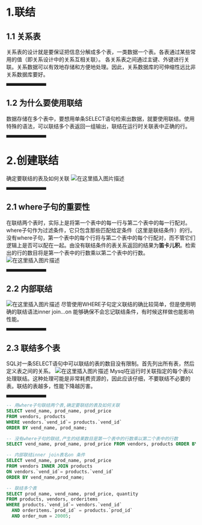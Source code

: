 ﻿
# 1.联结
## 1.1 关系表
关系表的设计就是要保证把信息分解成多个表，一类数据一个表。各表通过某些常用的值（即关系设计中的关系互相关联）。
各关系表之间通过主键、外键进行关联。关系数据可以有效地存储和方便地处理。因此，关系数据库的可伸缩性远比非关系数据库要好。
<hr style=" border:solid; width:100px; height:1px;" color=#000000 size=1">

## 1.2 为什么要使用联结
数据存储在多个表中，要想用单条SELECT语句检索出数据，就要使用联结。使用特殊的语法，可以联结多个表返回一组输出，联结在运行时关联表中正确的行。
<hr style=" border:solid; width:100px; height:1px;" color=#000000 size=1">

# 2.创建联结
确定要联结的表及如何关联
![在这里插入图片描述](https://img-blog.csdnimg.cn/20200922110440276.png?x-oss-process=image/watermark,type_ZmFuZ3poZW5naGVpdGk,shadow_10,text_aHR0cHM6Ly9ibG9nLmNzZG4ubmV0L3dlaXhpbl80OTk4NDA0NA==,size_16,color_FFFFFF,t_70#pic_center)
<hr style=" border:solid; width:100px; height:1px;" color=#000000 size=1">

## 2.1 where子句的重要性
在联结两个表时，实际上是将第一个表中的每一行与第二个表中的每一行配对。
where子句作为过滤条件，它只包含那些匹配给定条件（这里是联结条件）的行。
没有where子句，第一个表中的每个行将与第二个表中的每个行配对，而不管它们逻辑上是否可以配在一起。由没有联结条件的表关系返回的结果为**笛卡儿积**。检索出的行的数目将是第一个表中的行数乘以第二个表中的行数。
![在这里插入图片描述](https://img-blog.csdnimg.cn/20200922111615766.png?x-oss-process=image/watermark,type_ZmFuZ3poZW5naGVpdGk,shadow_10,text_aHR0cHM6Ly9ibG9nLmNzZG4ubmV0L3dlaXhpbl80OTk4NDA0NA==,size_16,color_FFFFFF,t_70#pic_center)
<hr style=" border:solid; width:100px; height:1px;" color=#000000 size=1">

## 2.2 内部联结
![在这里插入图片描述](https://img-blog.csdnimg.cn/20200922141747364.png?x-oss-process=image/watermark,type_ZmFuZ3poZW5naGVpdGk,shadow_10,text_aHR0cHM6Ly9ibG9nLmNzZG4ubmV0L3dlaXhpbl80OTk4NDA0NA==,size_16,color_FFFFFF,t_70#pic_center)
尽管使用WHERE子句定义联结的确比较简单，但是使用明确的联结语法inner join...on 能够确保不会忘记联结条件，有时候这样做也能影响性能。

<hr style=" border:solid; width:100px; height:1px;" color=#000000 size=1">

## 2.3 联结多个表
SQL对一条SELECT语句中可以联结的表的数目没有限制。首先列出所有表，然后定义表之间的关系。
![在这里插入图片描述](https://img-blog.csdnimg.cn/20200922143955947.png?x-oss-process=image/watermark,type_ZmFuZ3poZW5naGVpdGk,shadow_10,text_aHR0cHM6Ly9ibG9nLmNzZG4ubmV0L3dlaXhpbl80OTk4NDA0NA==,size_16,color_FFFFFF,t_70#pic_center)
Mysql在运行时关联指定的每个表以处理联结。这种处理可能是非常耗费资源的，因此应该仔细，不要联结不必要的表。联结的表越多，性能下降越厉害。
<hr style=" border:solid; width:100px; height:1px;" color=#000000 size=1">

```sql
-- 用where子句联结两个表,确定要联结的表及如何关联
SELECT vend_name, prod_name, prod_price 
FROM vendors, products 
WHERE vendors.`vend_id`= products.`vend_id` 
ORDER BY vend_name, prod_name;

-- 没有where子句的联结,产生的结果数目是第一个表中的行数乘以第二个表中的行数
SELECT vend_name, prod_name, prod_price FROM vendors, products ORDER BY vend_name, prod_name;

-- 内部联结inner join表名on 条件
SELECT vend_name, prod_name, prod_price 
FROM vendors INNER JOIN products 
ON vendors.`vend_id`= products.`vend_id` 
ORDER BY vend_name,prod_name;	

-- 联结多个表
SELECT prod_name, vend_name, prod_price, quantity 
FROM products, vendors, orderitems
WHERE products.`vend_id`= vendors.`vend_id`
  AND orderitems.`prod_id` = products.`prod_id`
  AND order_num = 20005;

```

